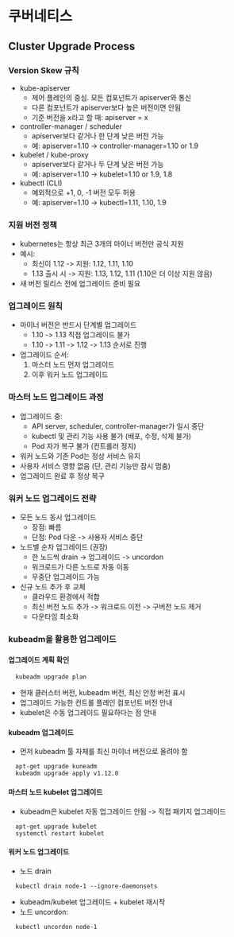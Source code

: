 # 쿠버네티스

## Cluster Upgrade Process

### Version Skew 규칙
- kube-apiserver
  - 제어 플레인의 중심. 모든 컴포넌트가 apiserver와 통신
  - 다른 컴포넌트가 apiserver보다 높은 버전이면 안됨
  - 기준 버전을 x라고 할 때: apiserver = x
- controller-manager / scheduler
  - apiserver보다 같거나 한 단계 낮은 버전 가능
  - 예: apiserver=1.10 -> controller-manager=1.10 or 1.9
- kubelet / kube-proxy
  - apiserver보다 같거나 두 단계 낮은 버전 가능
  - 예: apiserver=1.10 -> kubelet=1.10 or 1.9, 1.8
- kubectl (CLI)
  - 예외적으로 +1, 0, -1 버전 모두 허용
  - 예: apiserver=1.10 -> kubectl=1.11, 1.10, 1.9

### 지원 버전 정책
- kubernetes는 항상 최근 3개의 마이너 버전만 공식 지원
- 예시:
  - 최신이 1.12 -> 지원: 1.12, 1.11, 1.10
  - 1.13 출시 시 -> 지원: 1.13, 1.12, 1.11 (1.10은 더 이상 지원 않음)
- 새 버전 릴리스 전에 업그레이드 준비 필요

### 업그레이드 원칙
- 마이너 버전은 반드시 단계별 업그레이드
  - 1.10 -> 1.13 직접 업그레이드 불가
  - 1.10 -> 1.11 -> 1.12 -> 1.13 순서로 진행
- 업그레이드 순서:
  1. 마스터 노드 먼저 업그레이드
  2. 이후 워커 노드 업그레이드

### 마스터 노드 업그레이드 과정
- 업그레이드 중:
  - API server, scheduler, controller-manager가 일시 중단
  - kubectl 및 관리 기능 사용 불가 (배포, 수정, 삭제 불가)
  - Pod 자가 복구 불가 (컨트롤러 정지)
- 워커 노드와 기존 Pod는 정상 서비스 유지
- 사용자 서비스 영향 없음 (단, 관리 기능만 잠시 멈춤)
- 업그레이드 완료 후 정상 복구

### 워커 노드 업그레이드 전략
- 모든 노드 동시 업그레이드
  - 장점: 빠름
  - 단점: Pod 다운 -> 사용자 서비스 중단
- 노드별 순차 업그레이드 (권장)
  - 한 노드씩 drain -> 업그레이드 -> uncordon
  - 워크로드가 다른 노드로 자동 이동
  - 무중단 업그레이드 가능
- 신규 노드 추가 후 교체
  - 클라우드 환경에서 적합
  - 최신 버전 노드 추가 -> 워크로드 이전 -> 구버전 노드 제거
  - 다운타임 최소화

### kubeadm을 활용한 업그레이드
#### 업그레이드 계획 확인
```
  kubeadm upgrade plan
```
- 현재 클러스터 버전, kubeadm 버전, 최신 안정 버전 표시
- 업그레이드 가능한 컨트롤 플레인 컴포넌트 버전 안내
- kubelet은 수동 업그레이드 필요하다는 점 안내

####  kubeadm 업그레이드
- 먼저 kubeadm 툴 자체를 최신 마이너 버전으로 올려야 함
```
  apt-get upgrade kuneadm
  kubeadm upgrade apply v1.12.0
```

#### 마스터 노드 kubelet 업그레이드
- kubeadm은 kubelet 자동 업그레이드 안됨 -> 직접 패키지 업그레이드
```
  apt-get upgrade kubelet
  systemctl restart kubelet
```

#### 워커 노드 업그레이드
- 노드 drain
```
  kubectl drain node-1 --ignore-daemonsets
```
- kubeadm/kubelet 업그레이드 + kubelet 재시작
- 노드 uncordon:
```
  kubectl uncordon node-1
```